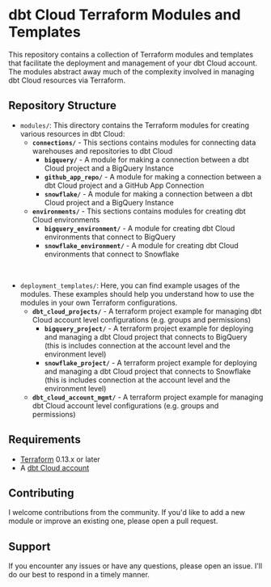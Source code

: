 # dbt Cloud Terraform Modules and Templates

This repository contains a collection of Terraform modules and templates that facilitate the deployment and management of your dbt Cloud account. The modules abstract away much of the complexity involved in managing dbt Cloud resources via Terraform.

## Repository Structure

- `modules/`: This directory contains the Terraform modules for creating various resources in dbt Cloud:
    - **`connections/`** - This sections contains modules for connecting data warehouses and repositories to dbt Cloud
        - **`bigquery/`** - A module for making a connection between a dbt Cloud project and a BigQuery Instance
        - **`github_app_repo/`** - A module for making a connection between a dbt Cloud project and a GitHub App Connection
        - **`snowflake/`** - A module for making a connection between a dbt Cloud project and a BigQuery Instance
    - **`environments/`** - This sections contains modules for creating dbt Cloud environments
        - **`bigquery_environment/`** - A module for creating dbt Cloud environments that connect to BigQuery
        - **`snowflake_environment/`** - A module for creating dbt Cloud environments that connect to Snowflake

</br>

- `deployment_templates/`: Here, you can find example usages of the modules. These examples should help you understand how to use the modules in your own Terraform configurations.
    - **`dbt_cloud_projects/`** - A terraform project example for managing dbt Cloud account level configurations (e.g. groups and permissions)
        - **`bigquery_project/`** - A terraform project example for deploying and managing a dbt Cloud project that connects to BigQuery (this is includes connection at the account level and the environment level)
        - **`snowflake_project/`** - A terraform project example for deploying and managing a dbt Cloud project that connects to Snowflake (this is includes connection at the account level and the environment level)
    - **`dbt_cloud_account_mgmt/`** - A terraform project example for managing dbt Cloud account level configurations (e.g. groups and permissions)



## Requirements

- [Terraform](https://www.terraform.io/downloads.html) 0.13.x or later
- A [dbt Cloud account](https://www.getdbt.com/product/what-is-dbt/)

## Contributing

I welcome contributions from the community. If you'd like to add a new module or improve an existing one, please open a pull request.

## Support

If you encounter any issues or have any questions, please open an issue. I'll do our best to respond in a timely manner.